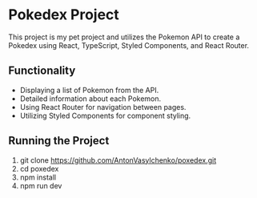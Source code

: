 # Pokedex Project

This project is my pet project and utilizes the Pokemon API to create a Pokedex using React, TypeScript, Styled Components, and React Router.

## Functionality

- Displaying a list of Pokemon from the API.
- Detailed information about each Pokemon.
- Using React Router for navigation between pages.
- Utilizing Styled Components for component styling.

## Running the Project
1) git clone https://github.com/AntonVasylchenko/poxedex.git
2) cd poxedex
3) npm install
4) npm run dev
